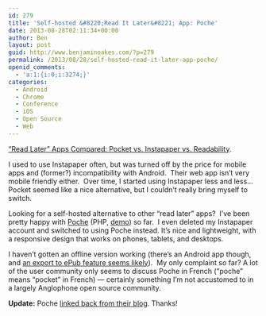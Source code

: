 ```yaml
---
id: 279
title: 'Self-hosted &#8220;Read It Later&#8221; App: Poche'
date: 2013-08-28T02:11:34+00:00
author: Ben
layout: post
guid: http://www.benjaminoakes.com/?p=279
permalink: /2013/08/28/self-hosted-read-it-later-app-poche/
openid_comments:
  - 'a:1:{i:0;i:3274;}'
categories:
  - Android
  - Chrome
  - Conference
  - iOS
  - Open Source
  - Web
---
```

[&#8220;Read Later&#8221; Apps Compared: Pocket vs. Instapaper vs. Readability](http://lifehacker.com/5894995/bookmark-and-read-later-apps-compared-read-it-later-vs-instapaper-vs-readability).

I used to use Instapaper often, but was turned off by the price for mobile apps and (former?) incompatibility with Android.  Their web app isn&#8217;t very mobile friendly either.  Over time, I started using Instapaper less and less&#8230; Pocket seemed like a nice alternative, but I couldn&#8217;t really bring myself to switch.

Looking for a self-hosted alternative to other &#8220;read later&#8221; apps?  I&#8217;ve been pretty happy with [Poche](https://github.com/inthepoche/poche) (PHP, [demo](http://demo.inthepoche.com/)) so far.  I even deleted my Instapaper account and switched to using Poche instead. It&#8217;s nice and lightweight, with a responsive design that works on phones, tablets, and desktops.

I haven&#8217;t gotten an offline version working (there&#8217;s an Android app though, and [an export to ePub feature seems likely](https://github.com/inthepoche/poche/issues/79)).  My only complaint so far? A lot of the user community only seems to discuss Poche in French (&#8220;poche&#8221; means &#8220;pocket&#8221; in French) &#8212; certainly something I&#8217;m not accustomed to in a largely Anglophone open source community.

**Update:** Poche [linked back from their blog](http://blog.inthepoche.com/post/61843174182/looking-for-a-self-hosted-alternative-to-other). Thanks!